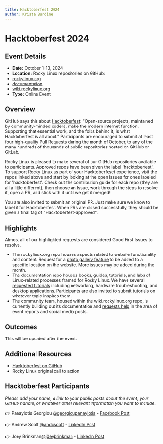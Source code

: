 ```yaml
---
title: Hacktoberfest 2024
author: Krista Burdine
---
```

# Hacktoberfest 2024

## Event Details
- **Date:** October 1-13, 2024
- **Location:** Rocky Linux repositories on GitHub:
- [rockylinux.org](https://github.com/rocky-linux/rockylinux.org)
- [documentation](https://github.com/rocky-linux/documentation)
- [wiki.rockylinux.org](https://github.com/rocky-linux/wiki.rockylinux.org)
- **Type:** Online Event

## Overview
GitHub says this about [Hacktoberfest](https://hacktoberfest.com/): "Open-source projects, maintained by community-minded coders, make the modern internet function. Supporting that essential work, and the folks behind it, is what Hacktoberfest is all about." Participants are encouraged to submit at least four high-quality Pull Requests during the month of October, to any of the many hundreds of thousands of public repositories hosted on GitHub or GitLab.

Rocky Linux is pleased to make several of our GitHub repositories available to participants. Approved repos have been given the label 'hacktoberfest'. To support Rocky Linux as part of your Hacktoberfeset experience, visit the repos linked above and start by looking at the open Issues for ones labeled for 'hacktoberfest'. Check out the contribution guide for each repo (they are all a little different), then choose an Issue, work through the steps to resolve it, open a PR, and stick with it until we get it merged!

You are also invited to submit an original PR. Just make sure we know to label it for Hacktoberfest. When PRs are closed successfully, they should be given a final tag of "Hacktoberfest-approved".

## Highlights
Almost all of our highlighted requests are considered Good First Issues to resolve.
- The rockylinux.org repo houses aspects related to website functionality and content. Request for a [photo gallery feature](https://github.com/rocky-linux/rockylinux.org/issues/88) to be added to a specific location on the website. More issues may be added during the month.
- The documentation repo houses books, guides, tutorials, and labs of Linux-related processes framed for Rocky Linux. We have several [requested tutorials](https://github.com/rocky-linux/documentation/issues) including networking, hardware troubleshooting, and desktop applications. Participants are also invited to submit tutorials on whatever topic inspires them.
- The community team, housed within the wiki.rockylinux.org repo, is currently building out its documentation and [requests help](https://github.com/rocky-linux/wiki.rockylinux.org/issues) in the area of event reports and social media posts.

## Outcomes
This will be updated after the event.

## Additional Resources
- [Hacktoberfest on GitHub](https://hacktoberfest.com/)
- Rocky Linux original call to action

## Hacktoberfest Participants
*Please add your name, a link to your public posts about the event, your GitHub handle, or whatever other relevant information you want to include.*

👉 Panayiotis Georgiou [@georgioupanayiotis](https://github.com/georgioupanayiotis) - [Facebook Post](https://www.facebook.com/panayiotisgeorgiou.net/posts/pfbid0KdrYwEcgFZgwoQpxMh4wmdNtg3PF6PK3jezynnrmgtyCV5tcvVJecVpPtFKcwVZxl)

👉 Andrew Scott [@andcscott](https://github.com/andcscott) - [LinkedIn Post](https://www.linkedin.com/posts/andcscott_hacktoberfest-rockycommunity-activity-7250528102840197120-VsTR?utm_source=share&utm_medium=member_desktop)

👉 Joey Brinkman[@j0eybrinkman](https://github.com/j0eybrinkman) - [Linkedin Post](https://www.linkedin.com/posts/activity-7249133914332499968-CboE?utm_source=share&utm_medium=member_desktop)

